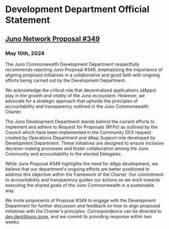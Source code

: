 # Development Department Official Statement
## [Juno Network Proposal #349](https://www.mintscan.io/juno/proposals/349)
### May 10th, 2024

The Juno Commonwealth Development Department respectfully recommends rejecting Juno Proposal #349, emphasizing the importance of aligning proposed initiatives in a collaborative and good faith with ongoing efforts being carried out by the Development Department.

We acknowledge the critical role that decentralized applications (dApps) play in the growth and vitality of the Juno ecosystem. However, we advocate for a strategic approach that upholds the principles of accountability and transparency outlined in the Juno Commonwealth Charter.

The Juno Development Department stands behind the current efforts to implement and adhere to Request for Proposals (RFPs) as outlined by the Council which have been implemented in the Community DEX request created by Operations Department and dApp Support role developed by Development Department. These initiatives are designed to ensure inclusive decision-making processes and foster collaboration among the Juno Community and accountability to the elected Delegates.

While Juno Proposal #349 highlights the need for dApp development, we believe that our department's ongoing efforts are better positioned to address this objective within the framework of the Charter. Our commitment to accountability and transparency guides our actions as we work towards executing the shared goals of the Juno Commonwealth in a sustainable way.

We invite proponents of Proposal #349 to engage with the Development Department for further discussion and feedback on how to align proposed initiatives with the Charter's principles. Correspondence can be directed to dev.dept@juno.zone, and we commit to providing response within two weeks.